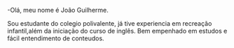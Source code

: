 -Olá, meu nome é João Guilherme.

Sou estudante do colegio polivalente, já tive experiencia em recreação infantil,além da iniciação do curso de inglês. 
Bem empenhado em estudos e fácil entendimento de conteudos.
